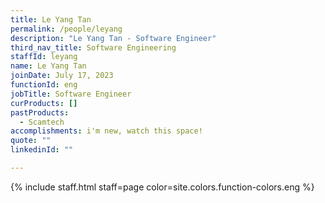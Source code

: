 ```yaml
---
title: Le Yang Tan
permalink: /people/leyang
description: "Le Yang Tan - Software Engineer"
third_nav_title: Software Engineering
staffId: leyang
name: Le Yang Tan
joinDate: July 17, 2023
functionId: eng
jobTitle: Software Engineer
curProducts: []
pastProducts:
  - Scamtech
accomplishments: i'm new, watch this space!
quote: ""
linkedinId: ""

---
```


{% include staff.html staff=page color=site.colors.function-colors.eng %}
